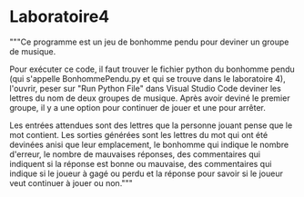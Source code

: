# Laboratoire4
"""Ce programme est un jeu de bonhomme pendu pour deviner un groupe de musique.

Pour exécuter ce code, il faut trouver le fichier python du bonhomme pendu (qui s'appelle BonhommePendu.py et qui se trouve dans le laboratoire 4), l'ouvrir, peser sur "Run Python File" dans Visual Studio Code deviner les lettres du nom de deux groupes de musique. Après avoir deviné le premier groupe, il y a une option pour continuer de jouer et une pour arrêter.

Les entrées attendues sont des lettres que la personne jouant pense que le mot contient.
Les sorties générées sont les lettres du mot qui ont été devinées anisi que leur emplacement, le bonhomme qui indique le nombre d'erreur, le nombre de mauvaises réponses, des commentaires qui indiquent si la réponse est bonne ou mauvaise, des commentaires qui indique si le joueur à gagé ou perdu et la réponse pour savoir si le joueur veut continuer à jouer ou non."""
